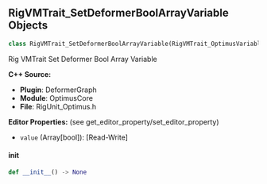 ## RigVMTrait_SetDeformerBoolArrayVariable Objects

```python
class RigVMTrait_SetDeformerBoolArrayVariable(RigVMTrait_OptimusVariableBase)
```

Rig VMTrait Set Deformer Bool Array Variable

**C++ Source:**

- **Plugin**: DeformerGraph
- **Module**: OptimusCore
- **File**: RigUnit_Optimus.h

**Editor Properties:** (see get_editor_property/set_editor_property)

- ``value`` (Array[bool]):  [Read-Write]

<a id="unreal.RigVMTrait_SetDeformerBoolArrayVariable.__init__"></a>

#### __init__

```python
def __init__() -> None
```

<a id="unreal.OptimusDeformerInstanceComponentBinding"></a>
